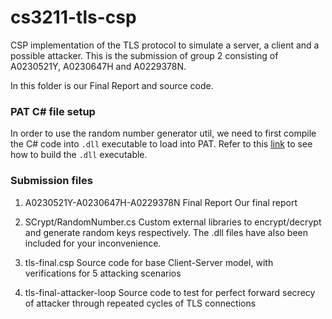 # cs3211-tls-csp
CSP implementation of the TLS protocol to simulate a server, a client and a possible attacker.
This is the submission of group 2 consisting of A0230521Y, A0230647H and A0229378N.

In this folder is our Final Report and source code.

### PAT C# file setup

In order to use the random number generator util, we need to first compile the C# code into `.dll` executable to load into PAT. Refer to this [link](https://pat.comp.nus.edu.sg/wp-source/resources/OnlineHelp/htm/index.htm) to see how to build the `.dll` executable.

### Submission files
1. A0230521Y-A0230647H-A0229378N Final Report
Our final report

2. SCrypt/RandomNumber.cs
Custom external libraries to encrypt/decrypt and generate random keys respectively.
The .dll files have also been included for your inconvenience.

3. tls-final.csp
Source code for base Client-Server model, with verifications for 5 attacking scenarios

4. tls-final-attacker-loop
Source code to test for perfect forward secrecy of attacker through repeated cycles of TLS connections

